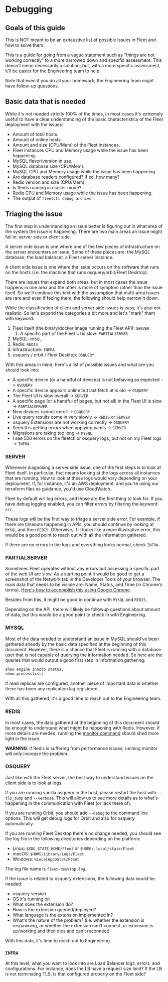 # Debugging

## Goals of this guide

This is NOT meant to be an exhaustive list of possible issues in Fleet and how to solve them.

This is a guide for going from a vague statement such as "things are not working correctly" to a more narrowed down and 
specific assessment. This doesn't mean necessarily a solution; but, with a more specific assessment, it'll be easier for 
the Engineering team to help.

Note that even if you do all your homework, the Engineering team might have follow-up questions.

## Basic data that is needed

While it's not needed strictly 100% of the times, in most cases it's extremely useful to have a clear understanding of 
the basic characteristics of the Fleet deployment with the issues:

- Amount of total hosts.
- Amount of online hosts.
- Amount and size (CPU/Mem) of the Fleet instances.
- Fleet instances CPU and Memory usage while the issue has been happening.
- MySQL flavor/version in use.
- MySQL database size (CPU/Mem).
- MySQL CPU and Memory usage while the issue has been happening.
- Are database readers configured? If so, how many?
- Redis version and size (CPU/Mem).
- Is Redis running in cluster mode?
- Redis CPU and Memory usage while the issue has been happening.
- The output of `fleetctl debug archive`.

## Triaging the issue

The first step in understanding an issue better is figuring out in what area of the system the issue is happening. There 
are two main areas an issue might fall in: server side or client side.

A server side issue is one where one of the few pieces of infrastructure on the server encounters an issue. Some of 
these pieces are: the MySQL database, the load balancer, a Fleet server instance.

A client side issue is one where the issue occurs on the software that runs on the hosts (i.e. the machine that runs 
osquery/orbit/Fleet Desktop).

There are issues that expand both areas, but in most cases the issue happens in one area and the other is more of 
symptom rather than the issue itself. So we'll continue this text with the assumption that multi-area issues are rare 
and even if facing them, the following should help narrow it down.  

While the classification of client and server side issues is easy, it's also not realistic. So let's expand the 
categories a bit more and let's "mark" them with keyword:

1. Fleet itself (the binary/docker image running the Fleet API): `SERVER`
   1. A specific part of the Fleet UI is slow: `PARTIALSERVER`
2. MySQL: `MYSQL`
3. Redis: `REDIS`
4. Infrastructure: `INFRA`
5. osquery / orbit / Fleet Desktop: `OSQUERY`

With this areas in mind, here's a list of possible issues and what are you should look into:

- A specific device (or a handful of devices) is not behaving as expected -> `OSQUERY`
- A specific device appears online but last fetch at is old -> `OSQUERY`
- The Fleet UI is slow overall -> `SERVER`
- A specific page (or a handful of pages, but not all) in the Fleet UI is slow -> `PARTIALSERVER`
- New devices cannot enroll -> `OSQUERY`
- Live query results come in very slowly -> `REDIS` or `SERVER`
- osquery Extensions are not working correctly -> `OSQUERY`
- fleetctl is getting errors when applying yamls -> `SERVER` 
- Migrations are taking too long -> `MYSQL`
- I see 500 errors on the fleetctl or osquery logs, but not on my Fleet logs -> `INFRA`

### SERVER

Whenever diagnosing a server side issue, one of the first steps is to look at Fleet itself. In particular, that means 
looking at the logs across all instances that are running. How to look at these logs would vary depending on your 
deployment. If, for instance, it's an AWS deployment, and you're using our terraform files as guidance, you'd use 
CloudWatch.

Fleet by default will log errors, and those are the first thing to look for. If you have debug logging enabled, you can 
filter errors by filtering the keyword `err`.

These logs will be the first way to triage a server side error. For example, if there are timeouts happening in APIs, 
you should continue by looking at `MYSQL` and then `REDIS`. Otherwise, if it looks like a more illustrative error, this 
would be a good point to reach out with all the information gathered.

If there are no errors in the logs and everything looks normal, check `INFRA`.

### PARTIALSERVER

Sometimes Fleet operates without any errors but accessing a specific part of the web UI are slow. As a starting point it
would be good to get a screenshot of the Network tab in the Developer Tools of your browser. The main data that needs to 
be visible are: Name, Status, and Time (in Chrome's terms). 
[Here's how to accomplish this using Google Chrome](https://developer.chrome.com/docs/devtools/network/).

Besides from this, it might be good to continue with `MYSQL` and `REDIS`.

Depending on the API, there will likely be followup questions about amount of data, but this would be a good point to 
check in with Engineering.

### MYSQL

Most of the data needed to understand an issue in MySQL should've been gathered already by the basic data specified at 
the beginning of this document. However, there is a chance that Fleet is running with a database user that is not 
capable of querying the information needed. So here are the queries that would output a good first step in information
gathering:

```sql
show engine innodb status;
show processlist;
```

If read replicas are configured, another piece of important data is whether there has been any replication lag 
registered.

With all this gathered, it's a good time to reach out to the Engineering team.

### REDIS

In most cases, the data gathered at the beginning of this document should be enough to understand what might be 
happening with Redis. However, if more details are needed, running the 
[monitor command](https://redis.io/commands/monitor/) should shed more light in the issue.

**WARNING**: if Redis is suffering from performance issues, running monitor will only increase the problem.

### OSQUERY

Just like with the Fleet server, the best way to understand issues on the client side is to look at logs.

If you are running vanilla osquery in the host, please restart the host with `--tls_dump` and `--verbose`. This will 
allow us to see more details as to what's happening in the communication with Fleet (or lack there of).

If you are running Orbit, you should add `--debug` to the command line options. This will get debug logs for Orbit and 
also for osquery automatically.

If you are running Fleet Desktop there's no change needed, you should see the log file in the following directories 
depending on the platform:

- Linux: `$XDG_STATE_HOME/Fleet` or `$HOME/.local/state/Fleet`
- macOS: `$HOME/Library/Logs/Fleet`
- Windows: `%LocalAppData%/Fleet`

The log file name is `fleet-desktop.log`.

If the issue is related to osquery extensions, the following data would be needed:

- osquery version
- OS it's running on
- What does the extension do?
- How is the extension queried/deployed?
- What language is the extension implemented in?
- What's the nature of the problem? (i.e. whether the extension is respawning, or whether the extension can’t connect, 
or extension is up/working and then dies and can’t reconnect)

With this data, it's time to reach out to Engineering.

### `INFRA`

At this level, what you want to look into are Load Balancer logs, errors, and configurations. For instance, does the LB 
have a request size limit? If the LB is not terminating TLS, is that configured properly on the Fleet side?

<meta name="pageOrderInSection" value="600">
